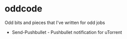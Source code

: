 # oddcode
Odd bits and pieces that I've written for odd jobs

* Send-Pushbullet - Pushbullet notification for uTorrent
